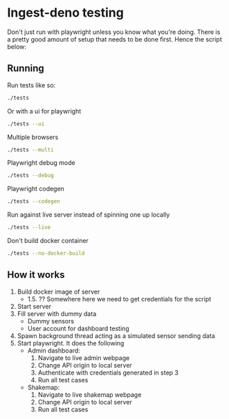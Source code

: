 # Ingest-deno testing

Don't just run with playwright unless you know what you're doing. There is a pretty good amount of setup that needs to be done first. Hence the script below:

## Running

Run tests like so:

```sh
./tests
```

Or with a ui for playwright

```sh
./tests --ui
```

Multiple browsers

```sh
./tests --multi
```

Playwright debug mode



```sh
./tests --debug
```

Playwright codegen


```sh
./tests --codegen
```

Run against live server instead of spinning one up locally


```sh
./tests --live
```

Don't build docker container

```sh
./tests --no-docker-build
```



## How it works

1. Build docker image of server
   - 1.5. ?? Somewhere here we need to get credentials for the script
2. Start server
3. Fill server with dummy data
   - Dummy sensors
   - User account for dashboard testing
4. Spawn background thread acting as a simulated sensor sending data
5. Start playwright. It does the following
   - Admin dashboard:
     1. Navigate to live admin webpage
     2. Change API origin to local server
     3. Authenticate with credentials generated in step 3
     4. Run all test cases
   - Shakemap:
     1. Navigate to live shakemap webpage
     2. Change API origin to local server
     3. Run all test cases
